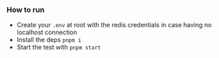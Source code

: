 ### How to run
- Create your `.env` at root with the redis credentials in case having no localhost connection
- Install the deps `pnpm i`
- Start the test with `pnpm start`

